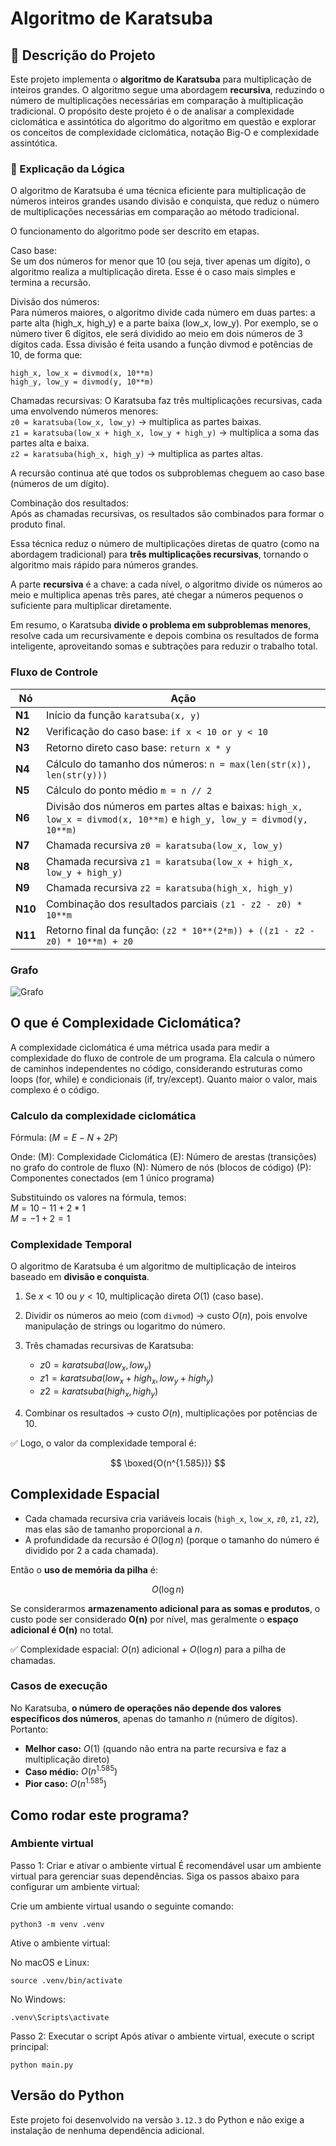 # Algoritmo de Karatsuba

## 📌 Descrição do Projeto
Este projeto implementa o **algoritmo de Karatsuba** para multiplicação de inteiros grandes. O algoritmo segue uma abordagem **recursiva**, reduzindo o número de multiplicações necessárias em comparação à multiplicação tradicional. O propósito deste projeto é o de analisar a complexidade ciclomática e assintótica do algoritmo do algoritmo em questão e explorar os conceitos de complexidade ciclomática, notação Big-O e complexidade assintótica.

### 🔎 Explicação da Lógica
O algoritmo de Karatsuba é uma técnica eficiente para multiplicação de números inteiros grandes usando divisão e conquista, que reduz o número de multiplicações necessárias em comparação ao método tradicional.

O funcionamento do algoritmo pode ser descrito em etapas. 

Caso base:<br>
Se um dos números for menor que 10 (ou seja, tiver apenas um dígito), o algoritmo realiza a multiplicação direta. Esse é o caso mais simples e termina a recursão.

Divisão dos números:<br>
Para números maiores, o algoritmo divide cada número em duas partes: a parte alta (high_x, high_y) e a parte baixa (low_x, low_y). Por exemplo, se o número tiver 6 dígitos, ele será dividido ao meio em dois números de 3 dígitos cada. Essa divisão é feita usando a função divmod e potências de 10, de forma que:<br>
```code
high_x, low_x = divmod(x, 10**m)
high_y, low_y = divmod(y, 10**m)
```

Chamadas recursivas:
O Karatsuba faz três multiplicações recursivas, cada uma envolvendo números menores:<br>
`z0 = karatsuba(low_x, low_y)` → multiplica as partes baixas.<br>
`z1 = karatsuba(low_x + high_x, low_y + high_y)` → multiplica a soma das partes alta e baixa.<br>
`z2 = karatsuba(high_x, high_y)` → multiplica as partes altas.<br>

A recursão continua até que todos os subproblemas cheguem ao caso base (números de um dígito).

Combinação dos resultados:<br>
Após as chamadas recursivas, os resultados são combinados para formar o produto final.  

Essa técnica reduz o número de multiplicações diretas de quatro (como na abordagem tradicional) para **três multiplicações recursivas**, tornando o algoritmo mais rápido para números grandes.

A parte **recursiva** é a chave: a cada nível, o algoritmo divide os números ao meio e multiplica apenas três pares, até chegar a números pequenos o suficiente para multiplicar diretamente.

Em resumo, o Karatsuba **divide o problema em subproblemas menores**, resolve cada um recursivamente e depois combina os resultados de forma inteligente, aproveitando somas e subtrações para reduzir o trabalho total.  

### Fluxo de Controle
| Nó      | Ação                                                                                                                  |
| ------- | --------------------------------------------------------------------------------------------------------------------- |
| **N1**  | Início da função `karatsuba(x, y)`                                                                                    |
| **N2**  | Verificação do caso base: `if x < 10 or y < 10`                                                                       |
| **N3**  | Retorno direto caso base: `return x * y`                                                                              |
| **N4**  | Cálculo do tamanho dos números: `n = max(len(str(x)), len(str(y)))`                                                   |
| **N5**  | Cálculo do ponto médio `m = n // 2`                                                                                   |
| **N6**  | Divisão dos números em partes altas e baixas: `high_x, low_x = divmod(x, 10**m)` e `high_y, low_y = divmod(y, 10**m)` |
| **N7**  | Chamada recursiva `z0 = karatsuba(low_x, low_y)`                                                                      |
| **N8**  | Chamada recursiva `z1 = karatsuba(low_x + high_x, low_y + high_y)`                                                    |
| **N9**  | Chamada recursiva `z2 = karatsuba(high_x, high_y)`                                                                    |
| **N10** | Combinação dos resultados parciais `(z1 - z2 - z0) * 10**m`                                                           |
| **N11** | Retorno final da função: `(z2 * 10**(2*m)) + ((z1 - z2 - z0) * 10**m) + z0`                                           |

### Grafo
![Grafo](https://raw.githubusercontent.com/moraisjo/karatsuba-complexity-analysis/524b8e9cd84f489c8e5bd77db41966ff40b18f62/docs/graph-karatsuba.drawio.svg)

## O que é Complexidade Ciclomática?
A complexidade ciclomática é uma métrica usada para medir a complexidade do fluxo de controle de um programa. Ela calcula o número de caminhos independentes no código, considerando estruturas como loops (for, while) e condicionais (if, try/except). Quanto maior o valor, mais complexo é o código.

### Calculo da complexidade ciclomática
Fórmula:
$( M = E - N + 2P )$

Onde:
(M): Complexidade Ciclomática
(E): Número de arestas (transições) no grafo do controle de fluxo
(N): Número de nós (blocos de código)
(P): Componentes conectados (em 1 único programa)

Substituindo os valores na fórmula, temos:
<br>
$M = 10 - 11 + 2*1$<br>
$M = -1 + 2 = 1$

### Complexidade Temporal
O algoritmo de Karatsuba é um algoritmo de multiplicação de inteiros baseado em **divisão e conquista**.

1. Se $x < 10$ ou $y < 10$, multiplicação direta $O(1)$ (caso base).
2. Dividir os números ao meio (com `divmod`) → custo $O(n)$, pois envolve manipulação de strings ou logaritmo do número.
3. Três chamadas recursivas de Karatsuba:

   * $z0 = karatsuba(low_x, low_y)$
   * $z1 = karatsuba(low_x + high_x, low_y + high_y)$
   * $z2 = karatsuba(high_x, high_y)$
4. Combinar os resultados → custo $O(n)$, multiplicações por potências de 10.

✅ Logo, o valor da complexidade temporal é:

$$
\boxed{O(n^{1.585})}
$$

## Complexidade Espacial
* Cada chamada recursiva cria variáveis locais (`high_x`, `low_x`, `z0`, `z1`, `z2`), mas elas são de tamanho proporcional a $n$.
* A profundidade da recursão é $O(\log n)$ (porque o tamanho do número é dividido por 2 a cada chamada).

Então o **uso de memória da pilha** é:

$$
O(\log n)
$$

Se considerarmos **armazenamento adicional para as somas e produtos**, o custo pode ser considerado **O(n)** por nível, mas geralmente o **espaço adicional é O(n)** no total.

✅ Complexidade espacial: $O(n)$ adicional + $O(\log n)$ para a pilha de chamadas.

### Casos de execução
No Karatsuba, **o número de operações não depende dos valores específicos dos números**, apenas do tamanho $n$ (número de dígitos). Portanto:

* **Melhor caso:** $O(1)$ (quando não entra na parte recursiva e faz a multiplicação direto)
* **Caso médio:** $O(n^{1.585})$
* **Pior caso:** $O(n^{1.585})$

## Como rodar este programa?
### Ambiente virtual
Passo 1: Criar e ativar o ambiente virtual
É recomendável usar um ambiente virtual para gerenciar suas dependências. Siga os passos abaixo para configurar um ambiente virtual:

Crie um ambiente virtual usando o seguinte comando:
```code
python3 -m venv .venv
```

Ative o ambiente virtual:

No macOS e Linux:
```code
source .venv/bin/activate
```

No Windows:
```code 
.venv\Scripts\activate
```

Passo 2: Executar o script
Após ativar o ambiente virtual, execute o script principal:
```code
python main.py
```

## Versão do Python
Este projeto foi desenvolvido na versão `3.12.3` do Python e não exige a instalação de nenhuma dependência adicional.

